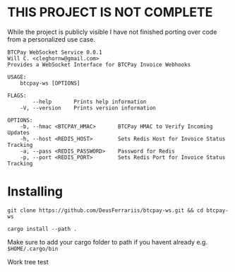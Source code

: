 # THIS PROJECT IS NOT COMPLETE

While the project is publicly visible I have not finished porting over code from a personalized use case.

```
BTCPay WebSocket Service 0.0.1
Will C. <cleghornw@gmail.com>
Provides a WebSocket Interface for BTCPay Invoice Webhooks

USAGE:
    btcpay-ws [OPTIONS]

FLAGS:
        --help       Prints help information
    -V, --version    Prints version information

OPTIONS:
    -b, --hmac <BTCPAY_HMAC>       BTCPay HMAC to Verify Incoming Updates
    -h, --host <REDIS_HOST>        Sets Redis Host for Invoice Status Tracking
    -a, --pass <REDIS_PASSWORD>    Password for Redis
    -p, --port <REDIS_PORT>        Sets Redis Port for Invoice Status Tracking
```

# Installing

`git clone https://github.com/DeusFerrariis/btcpay-ws.git && cd btcpay-ws`

`cargo install --path .`

Make sure to add your cargo folder to path if you havent already e.g. `$HOME/.cargo/bin`

Work tree test

